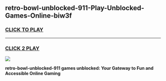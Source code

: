 
## retro-bowl-unblocked-911-Play-Unblocked-Games-Online-biw3f
<h3>
<a href="https://premium76.site?title=retro-bowl-unblocked-911&ref=25A">CLICK TO PLAY</a></h3>
<hr>

<h3>
<a href="https://premium76.site?title=retro-bowl-unblocked-911&ref=25A">CLICK 2 PLAY</a>
  
</h3>

<a href="https://premium76.site?title=retro-bowl-unblocked-911&ref=25A"><img src="https://clearcache.store/games.png"></a>


**retro-bowl-unblocked-911 games unblocked: Your Gateway to Fun and Accessible Online Gaming**
